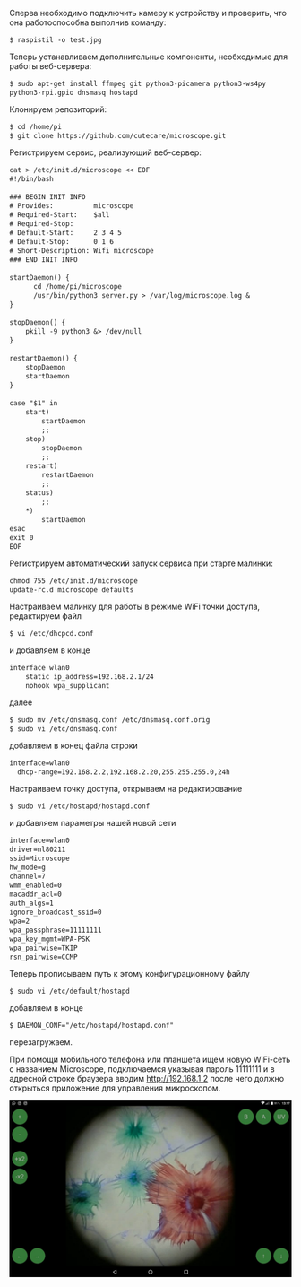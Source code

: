 Сперва необходимо подключить камеру к устройству и проверить, что она работоспособна выполнив команду:

    $ raspistil -o test.jpg
    
Теперь устанавливаем дополнительные компоненты, необходимые для работы веб-сервера:    

    $ sudo apt-get install ffmpeg git python3-picamera python3-ws4py python3-rpi.gpio dnsmasq hostapd
 
Клонируем репозиторий:

    $ cd /home/pi
    $ git clone https://github.com/cutecare/microscope.git

Регистрируем сервис, реализующий веб-сервер:

```
cat > /etc/init.d/microscope << EOF
#!/bin/bash
 
### BEGIN INIT INFO
# Provides:          microscope
# Required-Start:    $all
# Required-Stop:     
# Default-Start:     2 3 4 5
# Default-Stop:      0 1 6
# Short-Description: Wifi microscope
### END INIT INFO

startDaemon() {
      cd /home/pi/microscope
      /usr/bin/python3 server.py > /var/log/microscope.log &
}

stopDaemon() {
    pkill -9 python3 &> /dev/null
}

restartDaemon() {
    stopDaemon
    startDaemon
}

case "$1" in
    start)
        startDaemon
        ;;
    stop)
        stopDaemon
        ;;
    restart)
        restartDaemon
        ;;
    status)
        ;;
    *)
        startDaemon
esac
exit 0
EOF
```

Регистрируем автоматический запуск сервиса при старте малинки:

```
chmod 755 /etc/init.d/microscope
update-rc.d microscope defaults
```

Настраиваем малинку для работы в режиме WiFi точки доступа, редактируем файл

    $ vi /etc/dhcpcd.conf

и добавляем в конце

```
interface wlan0
    static ip_address=192.168.2.1/24
    nohook wpa_supplicant
```

далее

    $ sudo mv /etc/dnsmasq.conf /etc/dnsmasq.conf.orig  
    $ sudo vi /etc/dnsmasq.conf
    
добавляем в конец файла строки

```
interface=wlan0      
  dhcp-range=192.168.2.2,192.168.2.20,255.255.255.0,24h
```

Настраиваем точку доступа, открываем на редактирование

    $ sudo vi /etc/hostapd/hostapd.conf

и добавляем параметры нашей новой сети

```
interface=wlan0
driver=nl80211
ssid=Microscope
hw_mode=g
channel=7
wmm_enabled=0
macaddr_acl=0
auth_algs=1
ignore_broadcast_ssid=0
wpa=2
wpa_passphrase=11111111
wpa_key_mgmt=WPA-PSK
wpa_pairwise=TKIP
rsn_pairwise=CCMP
```

Теперь прописываем путь к этому конфигурационному файлу

    $ sudo vi /etc/default/hostapd
    
добавляем в конце

    $ DAEMON_CONF="/etc/hostapd/hostapd.conf"
    
перезагружаем.

При помощи мобильного телефона или планшета ищем новую WiFi-сеть с названием Microscope, подключаемся указывая пароль 11111111 и в адресной строке браузера вводим http://192.168.1.2 после чего должно открыться приложение для управления микроскопом.

<img src="https://github.com/cutecare/microscope/blob/master/assets/IMG-20190126-WA0004.jpg?raw=true">
